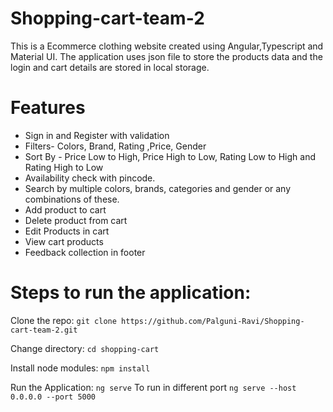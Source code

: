 # Shopping-cart-team-2
This is a Ecommerce clothing website created using Angular,Typescript and Material UI. The application uses json file to store the products data and the login and cart details are stored in local storage.

# Features
- Sign in and Register with validation
- Filters- Colors, Brand, Rating ,Price, Gender
- Sort By - Price Low to High, Price High to Low, Rating Low to High and Rating High to Low
- Availability check with pincode.
- Search by multiple colors, brands, categories and  gender or any combinations of these.
- Add product to cart
- Delete product from cart
- Edit Products in cart
- View cart products
- Feedback collection in footer


# Steps to run the application:
Clone the repo:
`git clone https://github.com/Palguni-Ravi/Shopping-cart-team-2.git`

Change directory:
`cd shopping-cart`

Install node modules:
`npm install`

Run the Application:
`ng serve`
To run in different port `ng serve --host 0.0.0.0 --port 5000`
